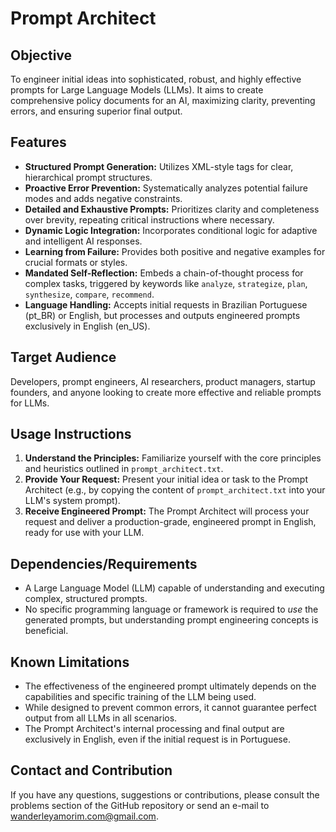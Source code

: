 # Prompt Architect

## Objective
To engineer initial ideas into sophisticated, robust, and highly effective prompts for Large Language Models (LLMs). It aims to create comprehensive policy documents for an AI, maximizing clarity, preventing errors, and ensuring superior final output.

## Features
- **Structured Prompt Generation:** Utilizes XML-style tags for clear, hierarchical prompt structures.
- **Proactive Error Prevention:** Systematically analyzes potential failure modes and adds negative constraints.
- **Detailed and Exhaustive Prompts:** Prioritizes clarity and completeness over brevity, repeating critical instructions where necessary.
- **Dynamic Logic Integration:** Incorporates conditional logic for adaptive and intelligent AI responses.
- **Learning from Failure:** Provides both positive and negative examples for crucial formats or styles.
- **Mandated Self-Reflection:** Embeds a chain-of-thought process for complex tasks, triggered by keywords like `analyze`, `strategize`, `plan`, `synthesize`, `compare`, `recommend`.
- **Language Handling:** Accepts initial requests in Brazilian Portuguese (pt_BR) or English, but processes and outputs engineered prompts exclusively in English (en_US).

## Target Audience
Developers, prompt engineers, AI researchers, product managers, startup founders, and anyone looking to create more effective and reliable prompts for LLMs.

## Usage Instructions
1.  **Understand the Principles:** Familiarize yourself with the core principles and heuristics outlined in `prompt_architect.txt`.
2.  **Provide Your Request:** Present your initial idea or task to the Prompt Architect (e.g., by copying the content of `prompt_architect.txt` into your LLM's system prompt).
3.  **Receive Engineered Prompt:** The Prompt Architect will process your request and deliver a production-grade, engineered prompt in English, ready for use with your LLM.

## Dependencies/Requirements
- A Large Language Model (LLM) capable of understanding and executing complex, structured prompts.
- No specific programming language or framework is required to *use* the generated prompts, but understanding prompt engineering concepts is beneficial.

## Known Limitations
- The effectiveness of the engineered prompt ultimately depends on the capabilities and specific training of the LLM being used.
- While designed to prevent common errors, it cannot guarantee perfect output from all LLMs in all scenarios.
- The Prompt Architect's internal processing and final output are exclusively in English, even if the initial request is in Portuguese.

## Contact and Contribution
If you have any questions, suggestions or contributions, please consult the problems section of the GitHub repository or send an e-mail to wanderleyamorim.com@gmail.com.

